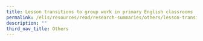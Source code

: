 ```yaml
---
title: Lesson transitions to group work in primary English classrooms
permalink: /elis/resources/read/research-summaries/others/lesson-transitions-to-group-work-in-primary-classroom/
description: ""
third_nav_title: Others
---
```

